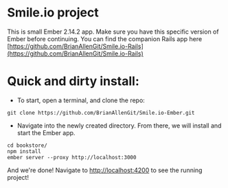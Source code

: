 # Smile.io project

This is small Ember 2.14.2 app. Make sure you have this specific version of Ember before continuing. You can find the companion Rails app here [https://github.com/BrianAllenGit/Smile.io-Rails](https://github.com/BrianAllenGit/Smile.io-Rails)

# Quick and dirty install:
   - To start, open a terminal, and clone the repo:
 ```
git clone https://github.com/BrianAllenGit/Smile.io-Ember.git
```
  - Navigate into the newly created directory. From there, we will install and start the Ember app.
```
cd bookstore/
npm install
ember server --proxy http://localhost:3000
```

And we're done! Navigate to [http://localhost:4200](http://localhost:4200) to see the running project!
